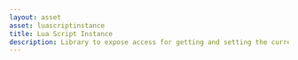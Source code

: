 ```yaml
---
layout: asset
asset: luascriptinstance
title: Lua Script Instance
description: Library to expose access for getting and setting the current script instance.
---
```

